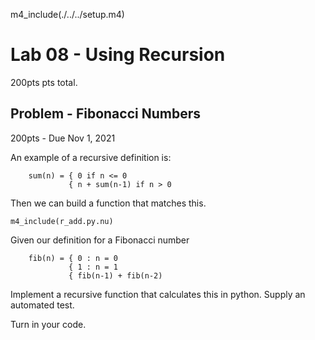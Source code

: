 
m4_include(./../../setup.m4)

# Lab 08 - Using Recursion

200pts pts total.

## Problem - Fibonacci Numbers

200pts - Due  Nov 1, 2021

An example of a recursive definition is:

```
    sum(n) = { 0 if n <= 0
             { n + sum(n-1) if n > 0
```

Then we can build a function that matches this.

```
m4_include(r_add.py.nu)
```










Given our definition for a Fibonacci number

```
	fib(n) = { 0 : n = 0
             { 1 : n = 1
             { fib(n-1) + fib(n-2)
```

Implement a recursive function that calculates this in python.  Supply an automated test.

Turn in your code.
   
